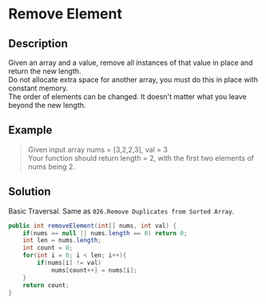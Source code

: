 # Remove Element
## Description
Given an array and a value, remove all instances of that value in place and return the new length.  
Do not allocate extra space for another array, you must do this in place with constant memory.  
The order of elements can be changed. It doesn't matter what you leave beyond the new length.  
## Example  
> Given input array nums = [3,2,2,3], val = 3  
> Your function should return length = 2, with the first two elements of nums being 2.  
## Solution  
Basic Traversal.
Same as `026.Remove Duplicates from Sorted Array`.
```java
public int removeElement(int[] nums, int val) {
    if(nums == null || nums.length == 0) return 0;
    int len = nums.length;
    int count = 0;
    for(int i = 0; i < len; i++){
        if(nums[i] != val)
            nums[count++] = nums[i];
    }
    return count;
}
```
